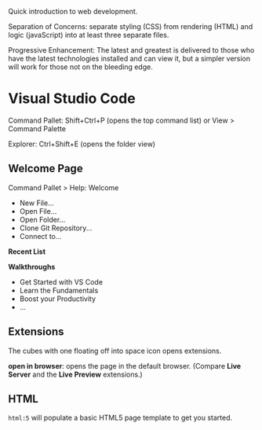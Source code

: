 Quick introduction to web development.

Separation of Concerns: separate styling (CSS) from rendering (HTML) and logic (javaScript) into at least three separate files.

Progressive Enhancement: The latest and greatest is delivered to those who have the latest technologies installed and can view it, but a simpler version will work for those not on the bleeding edge.

# Visual Studio Code
Command Pallet: Shift+Ctrl+P (opens the top command list) or View > Command Palette

Explorer: Ctrl+Shift+E (opens the folder view)

## Welcome Page
Command Pallet > Help: Welcome

* New File...
* Open File...
* Open Folder...
* Clone Git Repository...
* Connect to...

**Recent List**

**Walkthroughs**
* Get Started with VS Code
* Learn the Fundamentals
* Boost your Productivity
* ...

## Extensions
The cubes with one floating off into space icon opens extensions.

**open in browser**: opens the page in the default browser. (Compare **Live Server** and the **Live Preview** extensions.)

## HTML
`html:5` will populate a basic HTML5 page template to get you started.

